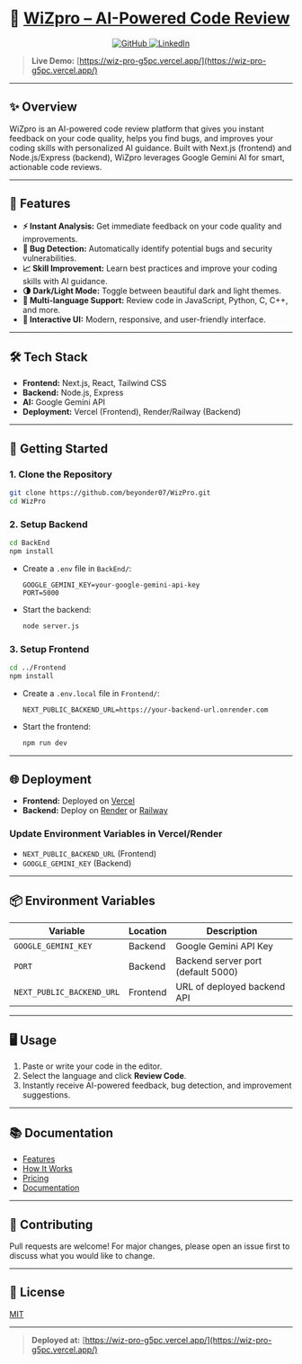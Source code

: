 # 🚀 [WiZpro – AI-Powered Code Review](https://wiz-pro-g5pc.vercel.app/)

<p align="center">
  <a href="https://github.com/beyonder07" target="_blank">
    <img src="https://img.shields.io/badge/GitHub-181717?style=for-the-badge&logo=github&logoColor=white" alt="GitHub" />
  </a>
  <a href="https://www.linkedin.com/in/rajul-mishra-621548258/" target="_blank">
    <img src="https://img.shields.io/badge/LinkedIn-0A66C2?style=for-the-badge&logo=linkedin&logoColor=white" alt="LinkedIn" />
  </a>
</p>

> **Live Demo:** [https://wiz-pro-g5pc.vercel.app/](https://wiz-pro-g5pc.vercel.app/)

---

## ✨ Overview
WiZpro is an AI-powered code review platform that gives you instant feedback on your code quality, helps you find bugs, and improves your coding skills with personalized AI guidance. Built with Next.js (frontend) and Node.js/Express (backend), WiZpro leverages Google Gemini AI for smart, actionable code reviews.

---

## 🧩 Features
- **⚡ Instant Analysis:** Get immediate feedback on your code quality and improvements.
- **🐞 Bug Detection:** Automatically identify potential bugs and security vulnerabilities.
- **📈 Skill Improvement:** Learn best practices and improve your coding skills with AI guidance.
- **🌗 Dark/Light Mode:** Toggle between beautiful dark and light themes.
- **📝 Multi-language Support:** Review code in JavaScript, Python, C, C++, and more.
- **🎨 Interactive UI:** Modern, responsive, and user-friendly interface.

---

## 🛠️ Tech Stack
- **Frontend:** Next.js, React, Tailwind CSS
- **Backend:** Node.js, Express
- **AI:** Google Gemini API
- **Deployment:** Vercel (Frontend), Render/Railway (Backend)

---

## 🚀 Getting Started

### 1. **Clone the Repository**
```bash
git clone https://github.com/beyonder07/WizPro.git
cd WizPro
```

### 2. **Setup Backend**
```bash
cd BackEnd
npm install
```
- Create a `.env` file in `BackEnd/`:
  ```env
  GOOGLE_GEMINI_KEY=your-google-gemini-api-key
  PORT=5000
  ```
- Start the backend:
  ```bash
  node server.js
  ```

### 3. **Setup Frontend**
```bash
cd ../Frontend
npm install
```
- Create a `.env.local` file in `Frontend/`:
  ```env
  NEXT_PUBLIC_BACKEND_URL=https://your-backend-url.onrender.com
  ```
- Start the frontend:
  ```bash
  npm run dev
  ```

---

## 🌐 Deployment
- **Frontend:** Deployed on [Vercel](https://wiz-pro-g5pc.vercel.app/)
- **Backend:** Deploy on [Render](https://render.com/) or [Railway](https://railway.app/)

### **Update Environment Variables in Vercel/Render**
- `NEXT_PUBLIC_BACKEND_URL` (Frontend)
- `GOOGLE_GEMINI_KEY` (Backend)

---

## 📦 Environment Variables
| Variable                  | Location   | Description                        |
|--------------------------|------------|------------------------------------|
| `GOOGLE_GEMINI_KEY`      | Backend    | Google Gemini API Key              |
| `PORT`                   | Backend    | Backend server port (default 5000) |
| `NEXT_PUBLIC_BACKEND_URL`| Frontend   | URL of deployed backend API        |

---

## 🖥️ Usage
1. Paste or write your code in the editor.
2. Select the language and click **Review Code**.
3. Instantly receive AI-powered feedback, bug detection, and improvement suggestions.

---

## 📚 Documentation
- [Features](https://wiz-pro-g5pc.vercel.app/features)
- [How It Works](https://wiz-pro-g5pc.vercel.app/how-it-works)
- [Pricing](https://wiz-pro-g5pc.vercel.app/pricing)
- [Documentation](https://wiz-pro-g5pc.vercel.app/documentation)

---

## 🤝 Contributing
Pull requests are welcome! For major changes, please open an issue first to discuss what you would like to change.

---

## 📝 License
[MIT](LICENSE)

---

> **Deployed at:** [https://wiz-pro-g5pc.vercel.app/](https://wiz-pro-g5pc.vercel.app/) 